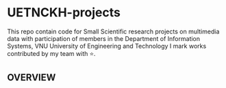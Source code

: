# UETNCKH-projects
This repo contain code for Small Scientific research projects on multimedia data with participation of members in the Department of Information Systems, VNU University of Engineering and Technology
I mark works contributed by my team with ⭐.


## OVERVIEW
<update soon>
